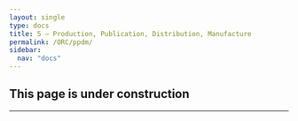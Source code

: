 ```yaml
---
layout: single
type: docs
title: 5 — Production, Publication, Distribution, Manufacture
permalink: /ORC/ppdm/
sidebar:
  nav: "docs"
---
```


## This page is under construction

---